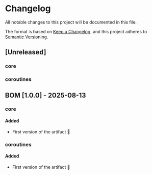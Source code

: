 # Changelog

All notable changes to this project will be documented in this file.

The format is based on [Keep a Changelog](https://keepachangelog.com/en/1.1.0/), and this project adheres
to [Semantic Versioning](https://semver.org/spec/v2.0.0.html).

## [Unreleased]
### core
### coroutines



## BOM [1.0.0] - 2025-08-13

### core
#### Added
- First version of the artifact 🎉

### coroutines
#### Added
- First version of the artifact 🎉
